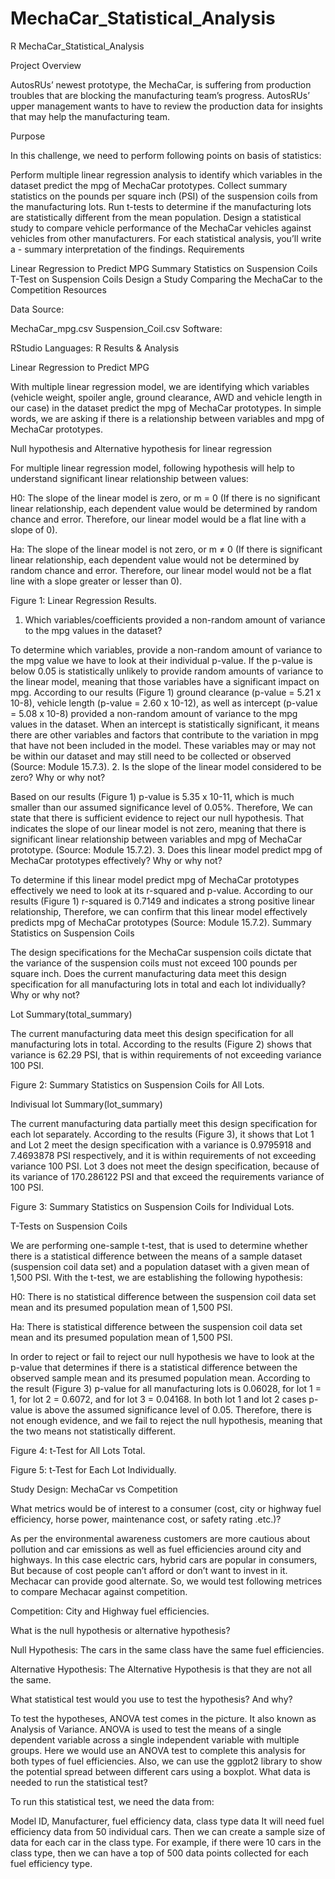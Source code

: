 # MechaCar_Statistical_Analysis
R
MechaCar_Statistical_Analysis

Project Overview

AutosRUs’ newest prototype, the MechaCar, is suffering from production troubles that are blocking the manufacturing team’s progress. AutosRUs’ upper management wants to have to review the production data for insights that may help the manufacturing team.

Purpose

In this challenge, we need to perform following points on basis of statistics:

Perform multiple linear regression analysis to identify which variables in the dataset predict the mpg of MechaCar prototypes.
Collect summary statistics on the pounds per square inch (PSI) of the suspension coils from the manufacturing lots.
Run t-tests to determine if the manufacturing lots are statistically different from the mean population.
Design a statistical study to compare vehicle performance of the MechaCar vehicles against vehicles from other manufacturers.
For each statistical analysis, you’ll write a - summary interpretation of the findings.
Requirements

Linear Regression to Predict MPG
Summary Statistics on Suspension Coils
T-Test on Suspension Coils
Design a Study Comparing the MechaCar to the Competition
Resources

Data Source:

MechaCar_mpg.csv
Suspension_Coil.csv
Software:

RStudio
Languages: R
Results & Analysis

Linear Regression to Predict MPG

With multiple linear regression model, we are identifying which variables (vehicle weight, spoiler angle, ground clearance, AWD and vehicle length in our case) in the dataset predict the mpg of MechaCar prototypes. In simple words, we are asking if there is a relationship between variables and mpg of MechaCar prototypes.

Null hypothesis and Alternative hypothesis for linear regression

For multiple linear regression model, following hypothesis will help to understand significant linear relationship between values:

H0: The slope of the linear model is zero, or m = 0 (If there is no significant linear relationship, each dependent value would be determined by random chance and error. Therefore, our linear model would be a flat line with a slope of 0).

Ha: The slope of the linear model is not zero, or m ≠ 0 (If there is significant linear relationship, each dependent value would not be determined by random chance and error. Therefore, our linear model would not be a flat line with a slope greater or lesser than 0).



Figure 1: Linear Regression Results.

1. Which variables/coefficients provided a non-random amount of variance to the mpg values in the dataset?

To determine which variables, provide a non-random amount of variance to the mpg value we have to look at their individual p-value.
If the p-value is below 0.05 is statistically unlikely to provide random amounts of variance to the linear model, meaning that those variables have a significant impact on mpg.
According to our results (Figure 1) ground clearance (p-value = 5.21 x 10-8), vehicle length (p-value = 2.60 x 10-12), as well as intercept (p-value = 5.08 x 10-8) provided a non-random amount of variance to the mpg values in the dataset.
When an intercept is statistically significant, it means there are other variables and factors that contribute to the variation in mpg that have not been included in the model.
These variables may or may not be within our dataset and may still need to be collected or observed (Source: Module 15.7.3).
2. Is the slope of the linear model considered to be zero? Why or why not?

Based on our results (Figure 1) p-value is 5.35 x 10-11, which is much smaller than our assumed significance level of 0.05%. Therefore,
We can state that there is sufficient evidence to reject our null hypothesis.
That indicates the slope of our linear model is not zero, meaning that there is significant linear relationship between variables and mpg of MechaCar prototype. (Source: Module 15.7.2).
3. Does this linear model predict mpg of MechaCar prototypes effectively? Why or why not?

To determine if this linear model predict mpg of MechaCar prototypes effectively we need to look at its r-squared and p-value.
According to our results (Figure 1) r-squared is 0.7149 and indicates a strong positive linear relationship,
Therefore, we can confirm that this linear model effectively predicts mpg of MechaCar prototypes (Source: Module 15.7.2).
Summary Statistics on Suspension Coils

The design specifications for the MechaCar suspension coils dictate that the variance of the suspension coils must not exceed 100 pounds per square inch. Does the current manufacturing data meet this design specification for all manufacturing lots in total and each lot individually? Why or why not?

Lot Summary(total_summary)

The current manufacturing data meet this design specification for all manufacturing lots in total. According to the results (Figure 2) shows that variance is 62.29 PSI, that is within requirements of not exceeding variance 100 PSI.



Figure 2: Summary Statistics on Suspension Coils for All Lots.

Indivisual lot Summary(lot_summary)

The current manufacturing data partially meet this design specification for each lot separately. According to the results (Figure 3), it shows that Lot 1 and Lot 2 meet the design specification with a variance is 0.9795918 and 7.4693878 PSI respectively, and it is within requirements of not exceeding variance 100 PSI. Lot 3 does not meet the design specification, because of its variance of 170.286122 PSI and that exceed the requirements variance of 100 PSI.



Figure 3: Summary Statistics on Suspension Coils for Individual Lots.

T-Tests on Suspension Coils

We are performing one-sample t-test, that is used to determine whether there is a statistical difference between the means of a sample dataset (suspension coil data set) and a population dataset with a given mean of 1,500 PSI. With the t-test, we are establishing the following hypothesis:

H0: There is no statistical difference between the suspension coil data set mean and its presumed population mean of 1,500 PSI.

Ha: There is statistical difference between the suspension coil data set mean and its presumed population mean of 1,500 PSI.

In order to reject or fail to reject our null hypothesis we have to look at the p-value that determines if there is a statistical difference between the observed sample mean and its presumed population mean. According to the result (Figure 3) p-value for all manufacturing lots is 0.06028, for lot 1 = 1, for lot 2 = 0.6072, and for lot 3 = 0.04168. In both lot 1 and lot 2 cases p-value is above the assumed significance level of 0.05. Therefore, there is not enough evidence, and we fail to reject the null hypothesis, meaning that the two means not statistically different.



Figure 4: t-Test for All Lots Total.

 



Figure 5: t-Test for Each Lot Individually.

Study Design: MechaCar vs Competition

What metrics would be of interest to a consumer (cost, city or highway fuel efficiency, horse power, maintenance cost, or safety rating .etc.)?

As per the environmental awareness customers are more cautious about pollution and car emissions as well as fuel efficiencies around city and highways. In this case electric cars, hybrid cars are popular in consumers, But because of cost people can’t afford or don’t want to invest in it. Mechacar can provide good alternate. So, we would test following metrices to compare Mechacar against competition.

Competition: City and Highway fuel efficiencies.

What is the null hypothesis or alternative hypothesis?

Null Hypothesis: The cars in the same class have the same fuel efficiencies.

Alternative Hypothesis: The Alternative Hypothesis is that they are not all the same.

What statistical test would you use to test the hypothesis? And why?

To test the hypotheses, ANOVA test comes in the picture. It also known as Analysis of Variance.
ANOVA is used to test the means of a single dependent variable across a single independent variable with multiple groups.
Here we would use an ANOVA test to complete this analysis for both types of fuel efficiencies.
Also, we can use the ggplot2 library to show the potential spread between different cars using a boxplot.
What data is needed to run the statistical test?

To run this statistical test, we need the data from:

Model ID, Manufacturer, fuel efficiency data, class type data
It will need fuel efficiency data from 50 individual cars.
Then we can create a sample size of data for each car in the class type.
For example, if there were 10 cars in the class type, then we can have a top of 500 data points collected for each fuel efficiency type.

